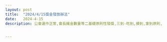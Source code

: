 ```yaml
---
layout: post
title:  "2024/4/15獎金發放辦法"
date:   2024-4-15
description: 公會運作正常,會長擁金數量等二基礎原則性發獎,三到-吃到,摸到,拿到原則,即日起將陸續匯入共帳,由lingoce暫代財政政務


---
```

